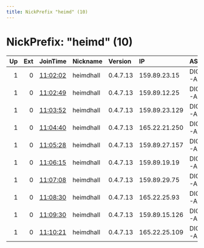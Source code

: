 ```yaml
---
title: NickPrefix "heimd" (10)
---
```


# NickPrefix: "heimd" (10)

|   Up |   Ext | JoinTime                                                                                              | Nickname   | Version   | IP            | AS               | CC   |   ORp |   Dirp | OS    | Contact                                   |   eFamMembers |
|-----:|------:|:------------------------------------------------------------------------------------------------------|:-----------|:----------|:--------------|:-----------------|:-----|------:|-------:|:------|:------------------------------------------|--------------:|
|    1 |     0 | [11:02:02](https://nusenu.github.io/OrNetStats/w/relay/BB59BF5A3B303F39279C3460B0B775A2306ACD7C.html) | heimdhall  | 0.4.7.13  | 159.89.23.15  | DIGITALOCEAN-ASN | us   |  9001 |      0 | Linux | &lt;heimdhall.juniro443@gmail.com&gt; @at |            10 |
|    1 |     0 | [11:02:49](https://nusenu.github.io/OrNetStats/w/relay/D9171F7D533A1D7BB7301E5B5E6FFBDFCF5E7989.html) | heimdhall  | 0.4.7.13  | 159.89.12.25  | DIGITALOCEAN-ASN | us   |  9001 |      0 | Linux | &lt;heimdhall.juniro443@gmail.com&gt; @at |            10 |
|    1 |     0 | [11:03:52](https://nusenu.github.io/OrNetStats/w/relay/45B85739AEC6DF776EBAEFB7299C83A8D8C2E059.html) | heimdhall  | 0.4.7.13  | 159.89.23.129 | DIGITALOCEAN-ASN | us   |  9001 |      0 | Linux | &lt;heimdhall.juniro443@gmail.com&gt; @at |            10 |
|    1 |     0 | [11:04:40](https://nusenu.github.io/OrNetStats/w/relay/284E72AA2FFF82D85CE455541B0CCE340A02E5CC.html) | heimdhall  | 0.4.7.13  | 165.22.21.250 | DIGITALOCEAN-ASN | us   |  9001 |      0 | Linux | &lt;heimdhall.juniro443@gmail.com&gt; @at |            10 |
|    1 |     0 | [11:05:28](https://nusenu.github.io/OrNetStats/w/relay/C230C143F206FDA471E795B11582CFAD2E52128F.html) | heimdhall  | 0.4.7.13  | 159.89.27.157 | DIGITALOCEAN-ASN | us   |  9001 |      0 | Linux | &lt;heimdhall.juniro443@gmail.com&gt; @at |            10 |
|    1 |     0 | [11:06:15](https://nusenu.github.io/OrNetStats/w/relay/0B628DC603D635F9045161889987F33063A22838.html) | heimdhall  | 0.4.7.13  | 159.89.19.19  | DIGITALOCEAN-ASN | us   |  9001 |      0 | Linux | &lt;heimdhall.juniro443@gmail.com&gt; @at |            10 |
|    1 |     0 | [11:07:08](https://nusenu.github.io/OrNetStats/w/relay/16CDC3BB883F16D75AB3D6B799403FDCFB1875DF.html) | heimdhall  | 0.4.7.13  | 159.89.29.75  | DIGITALOCEAN-ASN | us   |  9001 |      0 | Linux | &lt;heimdhall.juniro443@gmail.com&gt; @at |            10 |
|    1 |     0 | [11:08:30](https://nusenu.github.io/OrNetStats/w/relay/8E2A72DF0C03E9DB7A3FD606FF7FE500CCFB3CF3.html) | heimdhall  | 0.4.7.13  | 165.22.25.93  | DIGITALOCEAN-ASN | us   |  9001 |      0 | Linux | &lt;heimdhall.juniro443@gmail.com&gt; @at |            10 |
|    1 |     0 | [11:09:30](https://nusenu.github.io/OrNetStats/w/relay/F2EDF80BBB2B83C61E696D4DF0AEBBD583581894.html) | heimdhall  | 0.4.7.13  | 159.89.15.126 | DIGITALOCEAN-ASN | us   |  9001 |      0 | Linux | &lt;heimdhall.juniro443@gmail.com&gt; @at |            10 |
|    1 |     0 | [11:10:21](https://nusenu.github.io/OrNetStats/w/relay/7B043234056538345B6B8425B03A4F49756C1B25.html) | heimdhall  | 0.4.7.13  | 165.22.25.109 | DIGITALOCEAN-ASN | us   |  9001 |      0 | Linux | &lt;heimdhall.juniro443@gmail.com&gt; @at |            10 |
